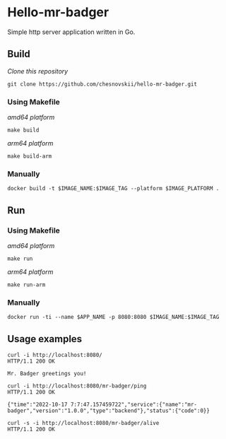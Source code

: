 # Hello-mr-badger

Simple http server application written in Go.

## Build

_Clone this repository_
```console
git clone https://github.com/chesnovskii/hello-mr-badger.git
```

### Using Makefile

_amd64 platform_
```console
make build
```

_arm64 platform_
```console
make build-arm
```

### Manually

```console
docker build -t $IMAGE_NAME:$IMAGE_TAG --platform $IMAGE_PLATFORM .
```

## Run

### Using Makefile

_amd64 platform_
```console
make run
```

_arm64 platform_
```console
make run-arm
```

### Manually

```console
docker run -ti --name $APP_NAME -p 8080:8080 $IMAGE_NAME:$IMAGE_TAG
```

## Usage examples

```console
curl -i http://localhost:8080/
HTTP/1.1 200 OK

Mr. Badger greetings you!
```

```console
curl -i http://localhost:8080/mr-badger/ping
HTTP/1.1 200 OK

{"time":"2022-10-17 7:7:47.157459722","service":{"name":"mr-badger","version":"1.0.0","type":"backend"},"status":{"code":0}}
```

```console
curl -s -i http://localhost:8080/mr-badger/alive
HTTP/1.1 200 OK
```